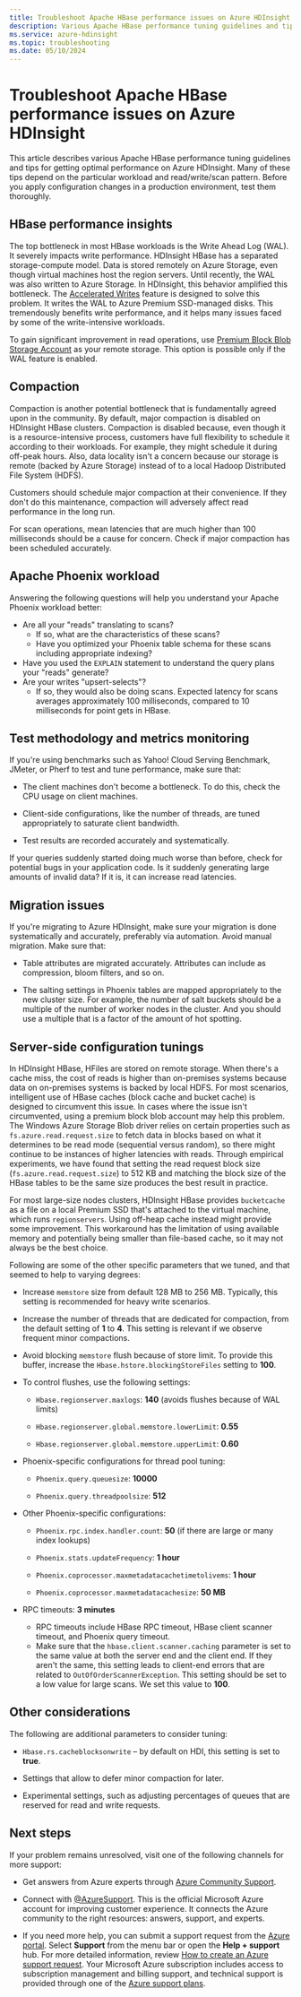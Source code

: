 ```yaml
---
title: Troubleshoot Apache HBase performance issues on Azure HDInsight
description: Various Apache HBase performance tuning guidelines and tips for getting optimal performance on Azure HDInsight. 
ms.service: azure-hdinsight
ms.topic: troubleshooting
ms.date: 05/10/2024
---
```


# Troubleshoot Apache HBase performance issues on Azure HDInsight

This article describes various Apache HBase performance tuning guidelines and tips for getting optimal performance on Azure HDInsight. Many of these tips depend on the particular workload and read/write/scan pattern. Before you apply configuration changes in a production environment, test them thoroughly.

## HBase performance insights

The top bottleneck in most HBase workloads is the Write Ahead Log (WAL). It severely impacts write performance. HDInsight HBase has a separated storage-compute model. Data is stored remotely on Azure Storage, even though virtual machines host the region servers. Until recently, the WAL was also written to Azure Storage. In HDInsight, this behavior amplified this bottleneck. The [Accelerated Writes](./apache-hbase-accelerated-writes.md) feature is designed to solve this problem. It writes the WAL to Azure Premium SSD-managed disks. This tremendously benefits write performance, and it helps many issues faced by some of the write-intensive workloads.

To gain significant improvement in read operations, use [Premium Block Blob Storage Account](https://azure.microsoft.com/blog/azure-premium-block-blob-storage-is-now-generally-available/) as your remote storage. This option is possible only if the WAL feature is enabled.

## Compaction

Compaction is another potential bottleneck that is fundamentally agreed upon in the community. By default, major compaction is disabled on HDInsight HBase clusters. Compaction is disabled because, even though it is a resource-intensive process, customers have full flexibility to schedule it according to their workloads. For example, they might schedule it during off-peak hours. Also, data locality isn't a concern because our storage is remote (backed by Azure Storage) instead of to a local Hadoop Distributed File System (HDFS).

Customers should schedule major compaction at their convenience. If they don't do this maintenance, compaction will adversely affect read performance in the long run.

For scan operations, mean latencies that are much higher than 100 milliseconds should be a cause for concern. Check if major compaction has been scheduled accurately.

## Apache Phoenix workload

Answering the following questions will help you understand your Apache Phoenix workload better:

* Are all your "reads" translating to scans?
    * If so, what are the characteristics of these scans?
    * Have you optimized your Phoenix table schema for these scans including appropriate indexing?
* Have you used the `EXPLAIN` statement to understand the query plans your "reads" generate?
* Are your writes "upsert-selects"?
    * If so, they would also be doing scans. Expected latency for scans averages approximately 100 milliseconds, compared to 10 milliseconds for point gets in HBase.  

## Test methodology and metrics monitoring

If you're using benchmarks such as Yahoo! Cloud Serving Benchmark, JMeter, or Pherf to test and tune performance, make sure that:

- The client machines don't become a bottleneck. To do this, check the CPU usage on client machines.

- Client-side configurations, like the number of threads, are tuned appropriately to saturate client bandwidth.

- Test results are recorded accurately and systematically.

If your queries suddenly started doing much worse than before,  check for potential bugs in your application code. Is it suddenly generating large amounts of invalid data? If it is, it can increase read latencies.

## Migration issues

If you're migrating to Azure HDInsight, make sure your migration is done systematically and accurately, preferably via automation. Avoid manual migration. Make sure that:

- Table attributes are migrated accurately. Attributes can include as compression, bloom filters, and so on.

- The salting settings in Phoenix tables are mapped appropriately to the new cluster size. For example, the number of salt buckets should be a multiple of the number of worker nodes in the cluster. And you should use a multiple that is a factor of the amount of hot spotting.

## Server-side configuration tunings

In HDInsight HBase, HFiles are stored on remote storage. When there's a cache miss, the cost of reads is higher than on-premises systems because data on on-premises systems is backed by local HDFS. For most scenarios, intelligent use of HBase caches (block cache and bucket cache) is designed to circumvent this issue. In cases where the issue isn't circumvented, using a premium block blob account may help this problem. The Windows Azure Storage Blob driver relies on certain properties such as `fs.azure.read.request.size` to fetch data in blocks based on what it determines to be read mode (sequential versus random), so there might continue to be instances of higher latencies with reads. Through empirical experiments, we have found that setting the read request block size (`fs.azure.read.request.size`) to 512 KB and matching the block size of the HBase tables to be the same size produces the best result in practice.

For most large-size nodes clusters, HDInsight HBase provides `bucketcache` as a file on a local Premium SSD that's attached to the virtual machine, which runs `regionservers`. Using off-heap cache instead might provide some improvement. This workaround has the limitation of using available memory and potentially being smaller than file-based cache, so it may not always be the best choice.

Following are some of the other specific parameters that we tuned, and that seemed to help to varying degrees:

- Increase `memstore` size from default 128 MB to 256 MB. Typically, this setting is recommended for heavy write scenarios.

- Increase the number of threads that are dedicated for compaction, from the default setting of **1** to **4**. This setting is relevant if we observe frequent minor compactions.

- Avoid blocking `memstore` flush because of store limit. To provide this buffer, increase the `Hbase.hstore.blockingStoreFiles` setting to **100**.

- To control flushes, use the following settings:

    - `Hbase.regionserver.maxlogs`: **140** (avoids flushes because of WAL limits)

    - `Hbase.regionserver.global.memstore.lowerLimit`: **0.55**

    - `Hbase.regionserver.global.memstore.upperLimit`: **0.60**

- Phoenix-specific configurations for thread pool tuning:

    - `Phoenix.query.queuesize`: **10000**

    - `Phoenix.query.threadpoolsize`: **512**

- Other Phoenix-specific configurations:

    - `Phoenix.rpc.index.handler.count`: **50** (if there are large or many index lookups)

    - `Phoenix.stats.updateFrequency`: **1 hour**

    - `Phoenix.coprocessor.maxmetadatacachetimetolivems`: **1 hour**

    - `Phoenix.coprocessor.maxmetadatacachesize`: **50 MB**

- RPC timeouts: **3 minutes**

   - RPC timeouts include HBase RPC timeout, HBase client scanner timeout, and Phoenix query timeout. 
   - Make sure that the `hbase.client.scanner.caching` parameter is set to the same value at both the server end and the client end. If they aren't the same, this setting leads to client-end errors that are related to `OutOfOrderScannerException`. This setting should be set to a low value for large scans. We set this value to **100**.

## Other considerations

The following are additional parameters to consider tuning:

- `Hbase.rs.cacheblocksonwrite` – by default on HDI, this setting is set to **true**.

- Settings that allow to defer minor compaction for later.

- Experimental settings, such as adjusting percentages of queues that are reserved for read and write requests.

## Next steps

If your problem remains unresolved, visit one of the following channels for more support:

- Get answers from Azure experts through [Azure Community Support](https://azure.microsoft.com/support/community/).

- Connect with [@AzureSupport](https://x.com/azuresupport). This is the official Microsoft Azure account for improving customer experience. It connects the Azure community to the right resources: answers, support, and experts.

- If you need more help, you can submit a support request from the [Azure portal](https://portal.azure.com/?#blade/Microsoft_Azure_Support/HelpAndSupportBlade/). Select **Support** from the menu bar or open the **Help + support** hub. For more detailed information, review [How to create an Azure support request](/azure/azure-portal/supportability/how-to-create-azure-support-request). Your Microsoft Azure subscription includes access to subscription management and billing support, and technical support is provided through one of the [Azure support plans](https://azure.microsoft.com/support/plans/).
